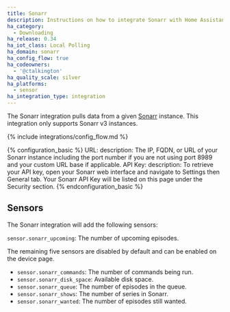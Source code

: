 ```yaml
---
title: Sonarr
description: Instructions on how to integrate Sonarr with Home Assistant
ha_category:
  - Downloading
ha_release: 0.34
ha_iot_class: Local Polling
ha_domain: sonarr
ha_config_flow: true
ha_codeowners:
  - '@ctalkington'
ha_quality_scale: silver
ha_platforms:
  - sensor
ha_integration_type: integration
---
```


The Sonarr integration pulls data from a given [Sonarr](https://sonarr.tv/) instance. This integration only supports Sonarr v3 instances.

{% include integrations/config_flow.md %}

{% configuration_basic %}
URL:
  description: The IP, FQDN, or URL of your Sonarr instance including the port number if you are not using port 8989 and your custom URL base if applicable.
API Key:
  description: To retrieve your API key, open your Sonarr web interface and navigate to Settings then General tab. Your Sonarr API Key will be listed on this page under the Security section.
{% endconfiguration_basic %}

## Sensors

The Sonarr integration will add the following sensors:

`sensor.sonarr_upcoming`: The number of upcoming episodes.

The remaining five sensors are disabled by default and can be enabled on the device page.

- `sensor.sonarr_commands`: The number of commands being run.
- `sensor.sonarr_disk_space`: Available disk space.
- `sensor.sonarr_queue`: The number of episodes in the queue.
- `sensor.sonarr_shows`: The number of series in Sonarr.
- `sensor.sonarr_wanted`: The number of episodes still wanted.
